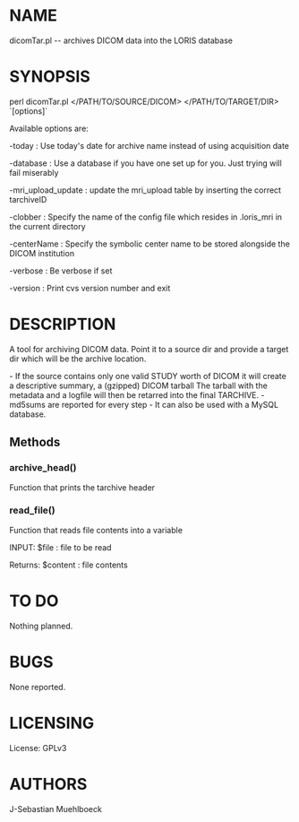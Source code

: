 # NAME

dicomTar.pl -- archives DICOM data into the LORIS database

# SYNOPSIS

perl dicomTar.pl &lt;/PATH/TO/SOURCE/DICOM> &lt;/PATH/TO/TARGET/DIR> \`\[options\]\`

Available options are:

\-today                  : Use today's date for archive name instead of using
                          acquisition date

\-database               : Use a database if you have one set up for you.
                          Just trying will fail miserably

\-mri\_upload\_update      : update the mri\_upload table by inserting the correct
                          tarchiveID

\-clobber                : Specify the name of the config file which resides in
                          .loris\_mri in the current directory

\-centerName             : Specify the symbolic center name to be stored
                          alongside the DICOM institution

\-verbose                : Be verbose if set

\-version                : Print cvs version number and exit

# DESCRIPTION

A tool for archiving DICOM data. Point it to a source dir and provide a target
dir which will be the archive location.

\- If the source contains only one valid STUDY worth of DICOM it will create a
  descriptive summary, a (gzipped) DICOM tarball
  The tarball with the metadata and a logfile will then be retarred into the
  final TARCHIVE.
\- md5sums are reported for every step
\- It can also be used with a MySQL database.

## Methods

### archive\_head()

Function that prints the tarchive header

### read\_file()

Function that reads file contents into a variable

INPUT: $file : file to be read

Returns: $content : file contents

# TO DO

Nothing planned.

# BUGS

None reported.

# LICENSING

License: GPLv3

# AUTHORS

J-Sebastian Muehlboeck

